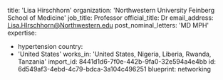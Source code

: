 title: 'Lisa Hirschhorn'
organization: 'Northwestern University Feinberg School of Medicine'
job_title: Professor
official_title: Dr
email_address: Lisa.HIrschhorn@Northwestern.edu
post_nominal_letters: 'MD MPH'
expertise:
  - hypertension
country:
  - 'United States'
works_in: 'United States, Nigeria, Liberia, Rwanda, Tanzania'
import_id: 8441d1d6-7f0e-442b-9fa0-32e594a4e4bb
id: 6d549af3-4ebd-4c79-bdca-3a104c496251
blueprint: networking
